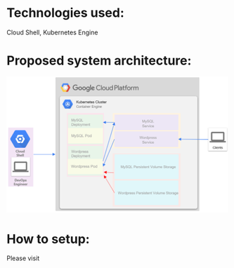 # Technologies used:  
Cloud Shell, Kubernetes Engine

# Proposed system architecture:
![image](https://github.com/manbobo2002/wordpress-k8s/blob/master/solution-diagram.PNG)  


# How to setup:  
Please visit 
